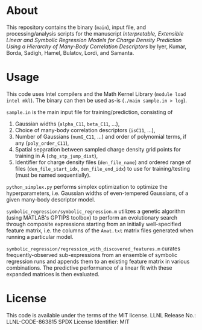 # About
This repository contains the binary (`main`), input file, and processing/analysis scripts for the manuscript *Interpretable, Extensible Linear and Symbolic Regression Models for Charge Density Prediction Using a Hierarchy of Many-Body Correlation Descriptors* by Iyer, Kumar, Borda, Sadigh, Hamel, Bulatov, Lordi, and Samanta.

# Usage
This code uses Intel compilers and the Math Kernel Library (`module load intel mkl`). The binary can then be used as-is (`./main sample.in > log`).

`sample.in` is the main input file for training/prediction, consisting of
1. Gaussian widths (`alpha_C11`, `beta_C11`, ...),
2. Choice of many-body correlation descriptors (`isC11`, ...),
3. Number of Gaussians (`numG_C11`, ...) and order of polynomial terms, if any (`poly_order_C11`),
4. Spatial separation between sampled charge density grid points for training in Å (`chg_stp_jump_dist`),
5. Identifier for charge density files (`den_file_name`) and ordered range of files (`den_file_start_idx`, `den_file_end_idx`) to use for training/testing (must be named sequentially).

`python_simplex.py` performs simplex optimization to optimize the hyperparameters, i.e. Gaussian widths of even-tempered Gaussians, of a given many-body descriptor model.

`symbolic_regression/symbolic_regression.m` utilizes a genetic algorithm (using MATLAB's GPTIPS toolbox) to perform an evolutionary search through composite expressions starting from an initially well-specified feature matrix, i.e. the columns of the `Amat.txt` matrix files generated when running a particular model.

`symbolic_regression/regression_with_discovered_features.m` curates frequently-observed sub-expressions from an ensemble of symbolic regression runs and appends them to an existing feature matrix in various combinations. The predictive performance of a linear fit with these expanded matrices is then evaluated.

# License
This code is available under the terms of the MIT license.
LLNL Release No.: LLNL-CODE-863815
SPDX License Identifier: MIT
